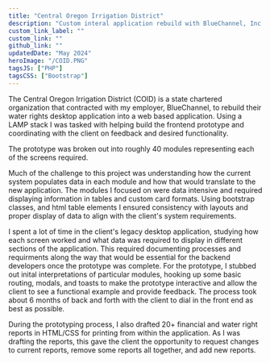```yaml
---
title: "Central Oregon Irrigation District"
description: "Custom interal application rebuild with BlueChannel, Inc."
custom_link_label: ""
custom_link: ""
github_link: ""
updatedDate: "May 2024"
heroImage: "/COID.PNG"
tagsJS: ["PHP"]
tagsCSS: ["Bootstrap"]
---
```


The Central Oregon Irrigation District (COID) is a state chartered organization that contracted with my employer, BlueChannel, to rebuild their water rights desktop application into a web based application. Using a LAMP stack I was tasked with helping build the frontend prototype and coordinating with the client on feedback and desired functionality.

The prototype was broken out into roughly 40 modules representing each of the screens required. 

<!-- Below is a snapshot of one of the application screens. -->

<!-- ![](/COID_WINN_2.0.png) -->

Much of the challenge to this project was understanding how the current system populates data in each module and how that would translate to the new application. The modules I focused on were data intensive and required displaying information in tables and custom card formats. Using bootstrap classes, and html table elements I ensured consistency with layouts and proper display of data to align with the client's system requirements. 

I spent a lot of time in the client's legacy desktop application, studying how each screen worked and what data was required to display in different sections of the application. This required documenting processes and requirments along the way that would be essential for the backend developers once the prototype was complete. For the prototype, I stubbed out inital interpretations of particular modules, hooking up some basic routing, modals, and toasts to make the prototype interactive and allow the client to see a functional example and provide feedback. The process took about 6 months of back and forth with the client to dial in the front end as best as possible. 

During the prototyping process, I also drafted 20+ financial and water right reports in HTML/CSS for printing from within the application.  As I was drafting the reports, this gave the client the opportunity to request changes to current reports, remove some reports all together, and add new reports. 

